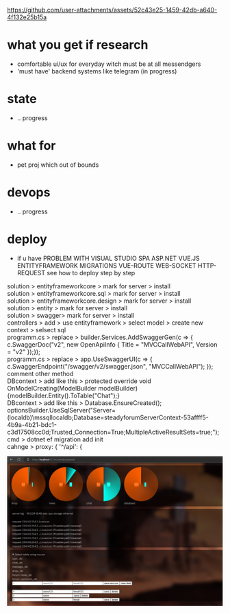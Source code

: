 https://github.com/user-attachments/assets/52c43e25-1459-42db-a640-4f132e25b15a

# what you get if research
- comfortable ui/ux for everyday witch must be at all messendgers
- 'must have' backend systems like telegram (in progress)
# state
- .. progress
# what for
- pet proj which out of bounds
# devops
- .. progress
# deploy
- if u have PROBLEM WITH VISUAL STUDIO SPA ASP.NET VUE.JS ENTITYFRAMEWORK MIGRATIONS VUE-ROUTE WEB-SOCKET HTTP-REQUEST see how to deploy step by step
    
solution > entityframeworkcore > mark for server > install  
solution > entityframeworkcore.sql > mark for server > install  
solution > entityframeworkcore.design > mark for server > install  
solution > entity > mark for server > install  
solution > swagger> mark for server > install  
controllers > add > use entityframework > select model > create new context > selsect sql  
programm.cs > replace > builder.Services.AddSwaggerGen(c => { c.SwaggerDoc("v2", new OpenApiInfo { Title = "MVCCallWebAPI", Version = "v2" });});  
programm.cs > replace > app.UseSwaggerUI(c => {  c.SwaggerEndpoint("/swagger/v2/swagger.json", "MVCCallWebAPI"); });  
comment other method  
DBcontext > add like this > protected override void OnModelCreating(ModelBuilder modelBuilder) {modelBuilder.Entity<Chat>().ToTable("Chat");}  
DBcontext > add like this > Database.EnsureCreated();  
optionsBuilder.UseSqlServer("Server=(localdb)\\mssqllocaldb;Database=steadyforumServerContext-53affff5-4b9a-4b21-bdc1-c3d17508cc0d;Trusted_Connection=True;MultipleActiveResultSets=true;");  
cmd > dotnet ef migration add init  
cahnge > proxy: { '^/api': {

![](https://github.com/unracer/steadyforum/blob/master/admin_preview.png?raw=true)
